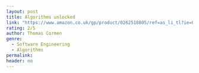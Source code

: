 ```yaml
---
layout: post
title: Algorithms unlocked
link: "https://www.amazon.co.uk/gp/product/0262518805/ref=as_li_tl?ie=UTF8&camp=1634&creative=6738&creativeASIN=0262518805&linkCode=as2&tag=jussihallilac-21"
rating: 2/5
author: Thomas Cormen
genre:
  - Software Engineering
  - Algorithms
permalink:
header: no
---
```

